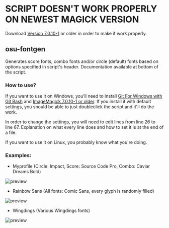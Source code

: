 # SCRIPT DOESN'T WORK PROPERLY ON NEWEST MAGICK VERSION
Download [Version 7.0.10-1](https://imagemagick.org/download/windows/releases/ImageMagick-7.0.10-1.7z) or older in order to make it work properly.

## osu-fontgen

Generates score fonts, combo fonts and/or circle (default) fonts based on options specified in script's header.
Documentation available at bottom of the script.

### How to use?

If you want to use it on Windows, you'll need to install [Git For Windows with Git Bash](https://gitforwindows.org/)
and [ImageMagick 7.0.10-1 or older](https://imagemagick.org/download/windows/releases/ImageMagick-7.0.10-1.7z). If you install it
with default settings, you
should be able to just doubleclick the script and it'll do the work.

In order to change the settings, you will need to edit lines from line 26 to line 67. Explanation on what every line does and
how to set it is at the end of a file.

If you want to use it on Linux, you probably know what you're doing.

### Examples:

* Myprofile (Circle: Impact, Score: Source Code Pro, Combo: Caviar Dreams Bold)

![preview](https://i.imgur.com/ohERDmM.jpg)

* Rainbow Sans (All fonts: Comic Sans, every glyph is randomly filled)

![preview](https://i.imgur.com/naGJCeb.jpg)

* Wingdings (Various Wingdings fonts)

![preview](https://i.imgur.com/vebDzcU.jpg)
